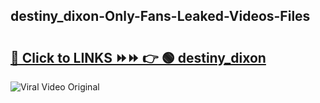 
 ## destiny_dixon-Only-Fans-Leaked-Videos-Files

# <h2><a href="https://mediaupload.pro?destiny_dixon">🔗 Click to LINKS ⏩⏩ 👉 🟢 destiny_dixon </a></h2>

<a href="https://mediaupload.pro?destiny_dixon" rel="nofollow" data-target="animated-image.originalLink"><img src="https://i.ibb.co.com/xMMVF88/686577567.gif" alt="Viral Video Original" style="max-width: 100%; display: inline-block;" data-target="animated-image.originalImage"></a>
